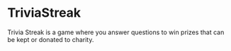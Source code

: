 # TriviaStreak
Trivia Streak is a game where you answer questions to win prizes that can be kept or donated to charity.

